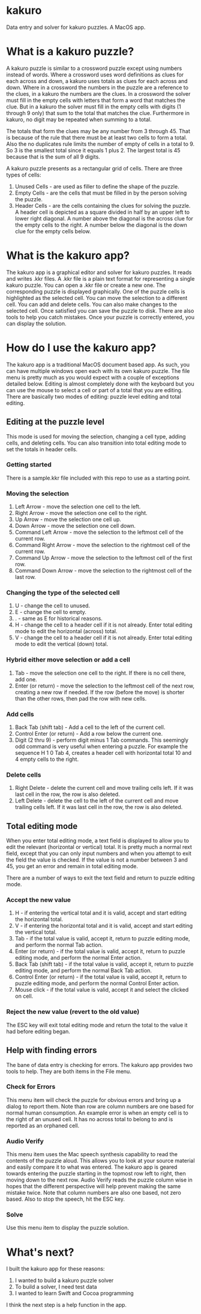 # kakuro
Data entry and solver for kakuro puzzles. A MacOS app.
# What is a kakuro puzzle?
A kakuro puzzle is similar to a crossword puzzle except using numbers instead of words.
Where a crossword uses word definitions as clues for each across and down, a kakuro uses totals as clues for each across and down.
Where in a crossword the numbers in the puzzle are a reference to the clues, in a kakuro the numbers are the clues.
In a crossword the solver must fill in the empty cells with letters that form a word that matches the clue.
But in a kakuro the solver must fill in the empty cells with digits (1 through 9 only) that sum to the total that matches the clue.
Furthermore in kakuro, no digit may be repeated when summing to a total.

The totals that form the clues may be any number from 3 through 45.
That is because of the rule that there must be at least two cells to form a total.
Also the no duplicates rule limits the number of empty of cells in a total to 9.
So 3 is the smallest total since it equals 1 plus 2.
The largest total is 45 because that is the sum of all 9 digits.

A kakuro puzzle presents as a rectangular grid of cells.  There are three types of cells:
1. Unused Cells - are used as filler to define the shape of the puzzle.
2. Empty Cells - are the cells that must be filled in by the person solving the puzzle.
3. Header Cells - are the cells containing the clues for solving the puzzle.  
A header cell is depicted as a square divided in half by an upper left to lower right diagonal.
A number above the diagonal is the across clue for the empty cells to the right.
A number below the diagonal is the down clue for the empty cells below.
# What is the kakuro app?
The kakuro app is a graphical editor and solver for kakuro puzzles.  It reads and writes .kkr files.
A .kkr file is a plain text format for representing a single kakuro puzzle.  You can open a .kkr file or create a new one.
The corresponding puzzle is displayed graphically.
One of the puzzle cells is highlighted as the selected cell.  You can move the selection to a different cell.
You can add and delete cells.  You can also make changes to the selected cell.  Once satisfied you can save the puzzle to disk.
There are also tools to help you catch mistakes.  Once your puzzle is correctly entered, you can display the solution.
# How do I use the kakuro app?
The kakuro app is a traditional MacOS document based app.  As such, you can have multiple windows open each with its own kakuro puzzle.
The file menu is pretty much as you would expect with a couple of exceptions detailed below.
Editing is almost completely done with the keyboard but you can use the mouse to select a cell or part of a total that you are editing.
There are basically two modes of editing: puzzle level editing and total editing.
## Editing at the puzzle level
This mode is used for moving the selection, changing a cell type, adding cells, and deleting cells.
You can also transition into total editing mode to set the totals in header cells.
### Getting started
There is a sample.kkr file included with this repo to use as a starting point.
### Moving the selection
1. Left Arrow - move the selection one cell to the left.
2. Right Arrow - move the selection one cell to the right.
3. Up Arrow - move the selection one cell up.
4. Down Arrow - move the selection one cell down.
5. Command Left Arrow - move the selection to the leftmost cell of the current row.
6. Command Right Arrow - move the selection to the rightmost cell of the current row.
7. Command Up Arrow - move the selection to the leftmost cell of the first row.
8. Command Down Arrow - move the selection to the rightmost cell of the last row.
### Changing the type of the selected cell
1. U - change the cell to unused.
2. E - change the cell to empty.
3. . - same as E for historical reasons.
4. H - change the cell to a header cell if it is not already.  Enter total editing mode to edit the horizontal (across) total.
5. V - change the cell to a header cell if it is not already.  Enter total editing mode to edit the vertical (down) total.
### Hybrid either move selection or add a cell
1. Tab - move the selection one cell to the right.  If there is no cell there, add one.
2. Enter (or return) - move the selection to the leftmost cell of the next row, creating a new row if needed.
If the row (before the move) is shorter than the other rows, then pad the row with new cells.
### Add cells
1. Back Tab (shift tab) - Add a cell to the left of the current cell.
2. Control Enter (or return) - Add a row below the current one.
3. Digit (2 thru 9) - perform digit minus 1 Tab commands.
This seemingly odd command is very useful when entering a puzzle.
For example the sequence H 1 0 Tab 4, creates a header cell with horizontal total 10 and 4 empty cells to the right.
### Delete cells
1. Right Delete - delete the current cell and move trailing cells left.  If it was last cell in the row, the row is also deleted.
2. Left Delete - delete the cell to the left of the current cell and move trailing cells left.
If it was last cell in the row, the row is also deleted.
## Total editing mode
When you enter total editing mode, a text field is displayed to allow you to edit the relevant (horizontal or vertical) total.
It is pretty much a normal rext field,
except that you can only input numbers and when you attempt to exit the field the value is checked.
If the value is not a number between 3 and 45, you get an error and remain in total editing mode.

There are a number of ways to exit the text field and return to puzzle editing mode.
### Accept the new value
1. H - if entering the vertical total and it is valid, accept and start editing the horizontal total.
2. V - if entering the horizontal total and it is valid, accept and start editing the vertical total.
3. Tab - if the total value is valid, accept it, return to puzzle editing mode, and perform the normal Tab action.
4. Enter (or return) - if the total value is valid, accept it, return to puzzle editing mode, and perform the normal Enter action.
5. Back Tab (shift tab) - if the total value is valid, accept it, return to puzzle editing mode, and perform the normal Back Tab action.
6. Control Enter (or return) - if the total value is valid, accept it, return to puzzle editing mode,
and perform the normal Control Enter action.
7. Mouse click - if the total value is valid, accept it and select the clicked on cell.
### Reject the new value (revert to the old value)
The ESC key will exit total editing mode and return the total to the value it had before editing began.
## Help with finding errors
The bane of data entry is checking for errors.  The kakuro app provides two tools to help.  They are both items in the File menu.
### Check for Errors
This menu item will check the puzzle for obvious errors and bring up a dialog to report them.
Note than row are column numbers are one based for normal human consumption.
An example error is when an empty cell is to the right of an unused cell.
It has no across total to belong to and is reported as an orphaned cell.
### Audio Verify
This menu item uses the Mac speech synthesis capability to read the contents of the puzzle aloud.
This allows you to look at your source material and easily compare it to what was entered.
The kakuro app is geared towards entering the puzzle starting in the topmost row left to right, then moving down to the next row.
Audio Verify reads the puzzle column wise in hopes that the different perspective will help prevent making the same mistake twice.
Note that column numbers are also one based, not zero based.  Also to stop the speech, hit the ESC key.
### Solve
Use this menu item to display the puzzle solution.
# What's next?
I built the kakuro app for these reasons:
1. I wanted to build a kakuro puzzle solver
2. To build a solver, I need test data
3. I wanted to learn Swift and Cocoa programming

I think the next step is a help function in the app.
